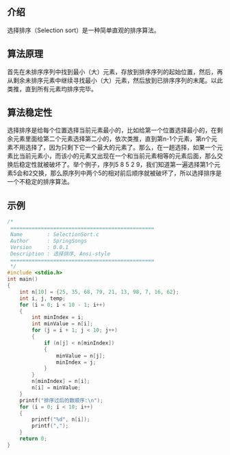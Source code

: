 ## 介绍
选择排序（Selection sort）是一种简单直观的排序算法。
## 算法原理
首先在未排序序列中找到最小（大）元素，存放到排序序列的起始位置，然后，再从剩余未排序元素中继续寻找最小（大）元素，然后放到已排序序列的末尾。以此类推，直到所有元素均排序完毕。
## 算法稳定性
选择排序是给每个位置选择当前元素最小的，比如给第一个位置选择最小的，在剩余元素里面给第二个元素选择第二小的，依次类推，直到第n-1个元素，第n个元素不用选择了，因为只剩下它一个最大的元素了。那么，在一趟选择，如果一个元素比当前元素小，而该小的元素又出现在一个和当前元素相等的元素后面，那么交换后稳定性就被破坏了。举个例子，序列5 8 5 2 9，我们知道第一遍选择第1个元素5会和2交换，那么原序列中两个5的相对前后顺序就被破坏了，所以选择排序是一个不稳定的排序算法。
## 示例
```c
/*
 ===============================================
 Name        : SelectionSort.c
 Author      : SpringSongs
 Version     : 0.0.1
 Description : 选择排序, Ansi-style
 ===============================================
 */
#include <stdio.h>
int main()
{
    int n[10] = {25, 35, 68, 79, 21, 13, 98, 7, 16, 62};
    int i, j, temp;
    for (i = 0; i < 10 - 1; i++)
    {
        int minIndex = i;
        int minValue = n[i];
        for (j = i + 1; j < 10; j++)
        {
            if (n[j] < n[minIndex])
            {
                minValue = n[j];
                minIndex = j;
            }
        }
        n[minIndex] = n[i];
        n[i] = minValue;
    }
    printf("排序过后的数顺序:\n");
    for (i = 0; i < 10; i++)
    {
        printf("%d", n[i]);
        printf(",");
    }
    return 0;
}
```